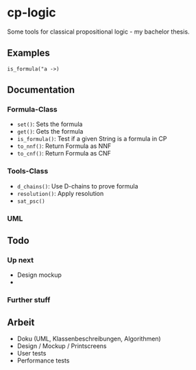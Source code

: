 cp-logic
========

Some tools for classical propositional logic - my bachelor thesis.

## Examples

    is_formula("a ->)

## Documentation

### Formula-Class
* `set()`: Sets the formula
* `get()`: Gets the formula
* `is_formula()`: Test if a given String is a formula in CP
* `to_nnf()`: Return Formula as NNF
* `to_cnf()`: Return Formula as CNF

### Tools-Class
* `d_chains()`: Use D-chains to prove formula
* `resolution()`: Apply resolution
* `sat_psc()`

### UML



## Todo
### Up next
* Design mockup
* 

### Further stuff


## Arbeit
* Doku (UML, Klassenbeschreibungen, Algorithmen)
* Design / Mockup / Printscreens
* User tests
* Performance tests
